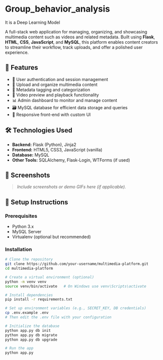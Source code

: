 # Group_behavior_analysis
It is a Deep Learning Model 


A full-stack web application for managing, organizing, and showcasing multimedia content such as videos and related metadata. Built using **Flask**, **HTML**, **CSS**, **JavaScript**, and **MySQL**, this platform enables content creators to streamline their workflow, track uploads, and offer a polished user experience.

## 🚀 Features

- 🔐 User authentication and session management
- 📁 Upload and organize multimedia content
- 🧾 Metadata tagging and categorization
- 🎥 Video preview and playback functionality
- 📊 Admin dashboard to monitor and manage content
- 🗃 MySQL database for efficient data storage and queries
- 🎨 Responsive front-end with custom UI

## 🛠 Technologies Used

- **Backend:** Flask (Python), Jinja2
- **Frontend:** HTML5, CSS3, JavaScript (vanilla)
- **Database:** MySQL
- **Other Tools:** SQLAlchemy, Flask-Login, WTForms (if used)

## 📸 Screenshots

> *Include screenshots or demo GIFs here (if applicable).*

## 🧩 Setup Instructions

### Prerequisites

- Python 3.x
- MySQL Server
- Virtualenv (optional but recommended)

### Installation

```bash
# Clone the repository
git clone https://github.com/your-username/multimedia-platform.git
cd multimedia-platform

# Create a virtual environment (optional)
python -m venv venv
source venv/bin/activate   # On Windows use venv\Scripts\activate

# Install dependencies
pip install -r requirements.txt

# Set up environment variables (e.g., SECRET_KEY, DB credentials)
cp .env.example .env
# Then edit the .env file with your configuration

# Initialize the database
python app.py db init
python app.py db migrate
python app.py db upgrade

# Run the app
python app.py
